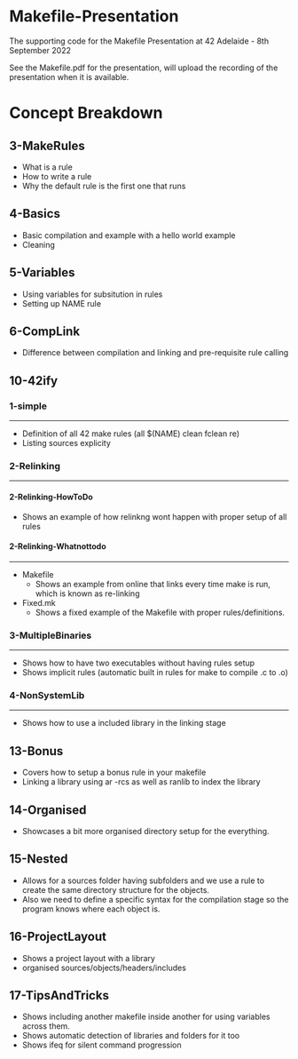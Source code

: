 # Makefile-Presentation
The supporting code for the Makefile Presentation at 42 Adelaide - 8th September 2022

See the Makefile.pdf for the presentation, will upload the recording of the presentation when it is available.

# Concept Breakdown

3-MakeRules
-----------------------
- What is a rule
- How to write a rule
- Why the default rule is the first one that runs

4-Basics
-----------------------
- Basic compilation and example with a hello world example
- Cleaning

5-Variables
-----------------------
- Using variables for subsitution in rules
- Setting up NAME rule

6-CompLink
-----------------------
- Difference between compilation and linking and pre-requisite rule calling

10-42ify
-----------------------

### 1-simple
-----------------------
- Definition of all 42 make rules (all $(NAME) clean fclean re)
- Listing sources explicity

### 2-Relinking
-----------------------
#### 2-Relinking-HowToDo
- Shows an example of how relinkng wont happen with proper setup of all rules

#### 2-Relinking-Whatnottodo
-----------------------
- Makefile
	- Shows an example from online that links every time make is run, which is known as re-linking
- Fixed.mk
	- Shows a fixed example of the Makefile with proper rules/definitions.

### 3-MultipleBinaries
-----------------------
- Shows how to have two executables without having rules setup
- Shows implicit rules (automatic built in rules for make to compile .c to .o)

### 4-NonSystemLib
-----------------------
- Shows how to use a included library in the linking stage

13-Bonus
-----------------------
- Covers how to setup a bonus rule in your makefile
- Linking a library using ar -rcs as well as ranlib to index the library

14-Organised
-----------------------
- Showcases a bit more organised directory setup for the everything.

15-Nested
-----------------------
- Allows for a sources folder having subfolders and we use a rule to create the same directory structure for the objects.
- Also we need to define a specific syntax for the compilation stage so the program knows where each object is.

16-ProjectLayout
-----------------------
- Shows a project layout with a library
- organised sources/objects/headers/includes

17-TipsAndTricks
-----------------------
- Shows including another makefile inside another for using variables across them.
- Shows automatic detection of libraries and folders for it too
- Shows ifeq for silent command progression
